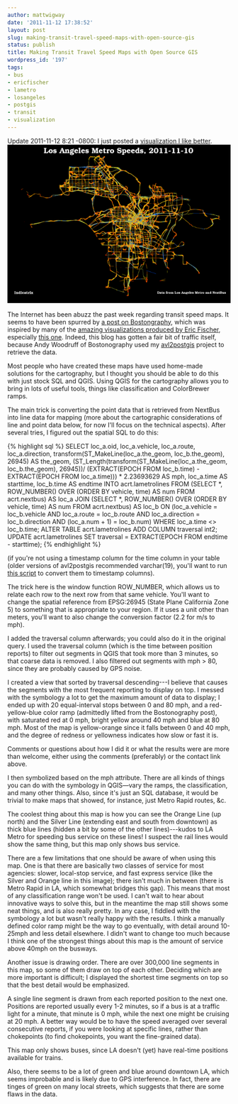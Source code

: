 ```yaml
---
author: mattwigway
date: '2011-11-12 17:38:52'
layout: post
slug: making-transit-travel-speed-maps-with-open-source-gis
status: publish
title: Making Transit Travel Speed Maps with Open Source GIS
wordpress_id: '197'
tags:
- bus
- ericfischer
- lametro
- losangeles
- postgis
- transit
- visualization
---
```


Update 2011-11-12 8:21 -0800: I just posted a [visualization I like better](/2011/11/12/another-la-metro-visualization/).
[![](/a/2011-11-12-making-transit-travel-speed-maps-with-open-source-gis/metro2011-11-102-thumb.png)](/a/2011-11-12-making-transit-travel-speed-maps-with-open-source-gis/metro2011-11-102.png)

The Internet has been abuzz the past week regarding transit speed maps. It seems to have been spurred by [a post on Bostongraphy](http://bostonography.com/2011/an-mbta-bus-iness-day/), which was inspired by many of the [amazing visualizations produced by Eric Fischer](http://www.flickr.com/search/?w=24431382@N03&q=nextbus), especially [this one](http://www.flickr.com/photos/walkingsf/4521616274/). Indeed, this blog has gotten a fair bit of traffic itself, because Andy Woodruff of Bostonography used my [avl2postgis](/2011/05/29/archiving-historical-data-from-nextbus/) project to retrieve the data.

Most people who have created these maps have used home-made solutions for the cartography, but I thought you should be able to do this with just stock SQL and QGIS. Using QGIS for the cartography allows you to bring in lots of useful tools, things like classification and ColorBrewer ramps.

The main trick is converting the point data that is retrieved from NextBus into line data for mapping (more about the cartographic considerations of line and point data below, for now I'll focus on the technical aspects). After several tries, I figured out the spatial SQL to do this:

{% highlight sql %}
SELECT loc_a.oid, loc_a.vehicle, loc_a.route, loc_a.direction, transform(ST_MakeLine(loc_a.the_geom, loc_b.the_geom), 26945) AS the_geom,
	(ST_Length(transform(ST_MakeLine(loc_a.the_geom, loc_b.the_geom), 26945))/
	(EXTRACT(EPOCH FROM loc_b.time) - EXTRACT(EPOCH FROM loc_a.time))) *
	2.23693629 AS mph, loc_a.time AS starttime, loc_b.time AS endtime
  INTO acrt.lametrolines
  FROM
    (SELECT *, ROW_NUMBER() OVER (ORDER BY vehicle, time) AS num FROM acrt.nextbus) AS loc_a
    JOIN
    (SELECT *, ROW_NUMBER() OVER (ORDER BY vehicle, time) AS num FROM acrt.nextbus) AS loc_b
      ON (loc_a.vehicle = loc_b.vehicle AND
        loc_a.route = loc_b.route AND
        loc_a.direction = loc_b.direction AND
        (loc_a.num + 1) = loc_b.num)
 WHERE loc_a.time <> loc_b.time;
ALTER TABLE acrt.lametrolines ADD COLUMN traversal int2;
UPDATE acrt.lametrolines SET traversal = EXTRACT(EPOCH FROM endtime - starttime);
{% endhighlight %}


(if you're not using a timestamp column for the time column in your table (older versions of avl2postgis recommended varchar(19), you'll want to run [this script](https://gist.github.com/1360850) to convert them to timestamp columns).


The trick here is the window function ROW_NUMBER, which allows us to relate each row to the next row from that same vehicle. You'll want to change the spatial reference from EPSG:26945 (State Plane California Zone 5) to something that is appropriate to your region. If it uses a unit other than meters, you'll want to also change the conversion factor (2.2 for m/s to mph).

I added the traversal column afterwards; you could also do it in the original query. I used the traversal column (which is the time between position reports) to filter out segments in QGIS that took more than 3 minutes, so that coarse data is removed. I also filtered out segments with mph &gt; 80, since they are probably caused by GPS noise.

I created a view that sorted by traversal descending---I believe that causes the segments with the most frequent reporting to display on top. I messed with the symbology a lot to get the maximum amount of data to display; I ended up with 20 equal-interval stops between 0 and 80 mph, and a red-yellow-blue color ramp (admittedly lifted from the Bostonography post), with saturated red at 0 mph, bright yellow around 40 mph and blue at 80 mph. Most of the map is yellow-orange since it falls between 0 and 40 mph, and the degree of redness or yellowness indicates how slow or fast it is.

Comments or questions about how I did it or what the results were are more than welcome, either using the comments (preferably) or the contact link above.

I then symbolized based on the mph attribute. There are all kinds of things you can do with the symbology in QGIS—vary the ramps, the classification, and many other things. Also, since it's just an SQL database, it would be trivial to make maps that showed, for instance, just Metro Rapid routes, &c.

The coolest thing about this map is how you can see the Orange Line (up north) and the Silver Line (extending east and south from downtown) as thick blue lines (hidden a bit by some of the other lines)---kudos to LA Metro for speeding bus service on these lines! I suspect the rail lines would show the same thing, but this map only shows bus service.

There are a few limitations that one should be aware of when using this map. One is that there are basically two classes of service for most agencies: slower, local-stop service, and fast express service (like the Silver and Orange line in this image); there isn't much in between (there is Metro Rapid in LA, which somewhat bridges this gap). This means that most of any classification range won't be used. I can't wait to hear about innovative ways to solve this, but in the meantime the map still shows some neat things, and is also really pretty. In any case, I fiddled with the symbology a lot but wasn't really happy with the results. I think a manually defined color ramp might be the way to go eventually, with detail around 10-25mph and less detail elsewhere. I didn't want to change too much because I think one of the strongest things about this map is the amount of service above 40mph on the busways.

Another issue is drawing order. There are over 300,000 line segments in this map, so some of them draw on top of each other. Deciding which are more important is difficult; I displayed the shortest time segments on top so that the best detail would be emphasized.

A single line segment is drawn from each reported position to the next one. Positions are reported usually every 1-2 minutes, so if a bus is at a traffic light for a minute, that minute is 0 mph, while the next one might be cruising at 20 mph. A better way would be to have the speed averaged over several consecutive reports, if you were looking at specific lines, rather than chokepoints (to find chokepoints, you want the fine-grained data).

This map only shows buses, since LA doesn't (yet) have real-time positions available for trains.

Also, there seems to be a lot of green and blue around downtown LA, which seems improbable and is likely due to GPS interference. In fact, there are tinges of green on many local streets, which suggests that there are some flaws in the data.
